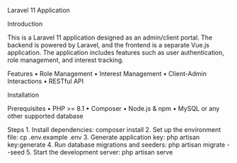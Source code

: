 Laravel 11 Application

Introduction

This is a Laravel 11 application designed as an admin/client portal. The backend is powered by Laravel, and the frontend is a separate Vue.js application. The application includes features such as user authentication, role management, and interest tracking.

Features
	•	Role Management
	•	Interest Management
	•	Client-Admin Interactions
	•	RESTful API

Installation

Prerequisites
	•	PHP >= 8.1
	•	Composer
	•	Node.js & npm
	•	MySQL or any other supported database

Steps
    1.  Install dependencies:
            composer install
    2.  Set up the environment file:
            cp .env.example .env
    3.  Generate application key:
            php artisan key:generate
    4. Run database migrations and seeders:
            php artisan migrate --seed
    5. Start the development server:
            php artisan serve

